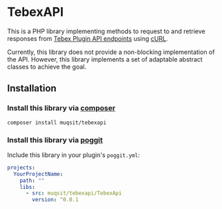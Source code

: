 # TebexAPI

This is a PHP library implementing methods to request to and retrieve responses from [Tebex Plugin API endpoints](https://docs.tebex.io/plugin/) using [cURL](https://www.php.net/manual/en/book.curl.php).

Currently, this library does not provide a non-blocking implementation of the API. However, this library implements a set of adaptable abstract classes to achieve the goal.

## Installation
### Install this library via [composer](https://getcomposer.org/)
```
composer install muqsit/tebexapi
```

### Install this library via [poggit](https://poggit.pmmp.io/ci/Muqsit/TebexAPI)
Include this library in your plugin's `poggit.yml`:
```yaml
projects:
  YourProjectName:
    path: ""
    libs:
      - src: muqsit/tebexapi/TebexApi
        version: ^0.0.1
```
